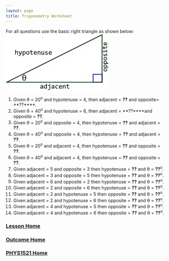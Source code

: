 ```yaml
---
layout: page
title: Trigonometry Worksheet
---
```


For all questions use the basic right triangle as shown below:<br>
![right-triangle](files/right-triangle.png)

1. Given θ = 20<sup>o</sup> and hypotenuse = 4, then adjacent = **??** and opposite= **??****.
2.	Given θ = 40<sup>o</sup> and hypotenuse = 6, then adjacent = **??****and opposite = **??**.
3.	Given θ = 20<sup>o</sup> and opposite = 4, then hypotenuse = **??** and adjacent = **??**.
4.	Given θ = 40<sup>o</sup> and opposite = 4, then hypotenuse = **??** and adjacent = **??**.
5.	Given θ = 20<sup>o</sup> and adjacent = 4, then hypotenuse = **??** and opposite = **??**.
6.	Given θ = 40<sup>o</sup> and adjacent = 4, then hypotenuse = **??** and opposite = **??**.
7.	Given adjacent = 5 and opposite = 3 then hypotenuse = **??** and θ = **??**<sup>o</sup>.
8.	Given adjacent = 3 and opposite = 5 then hypotenuse = **??** and θ = **??**<sup>o</sup>.
9.	Given adjacent = 6 and opposite = 2 then hypotenuse = **??** and θ = **??**<sup>o</sup>.
10.	Given adjacent = 2 and opposite = 6 then hypotenuse = **??** and θ = **??**<sup>o</sup>.
11.	Given adjacent = 2 and hypotenuse = 5 then opposite = **??** and θ = **??**<sup>o</sup>.
12.	Given adjacent = 2 and hypotenuse = 6 then opposite = **??** and θ = **??**<sup>o</sup>.
13.	Given adjacent = 4 and hypotenuse = 5 then opposite = **??** and θ = **??**<sup>o</sup>.
14.	Given adjacent = 4 and hypotenuse = 6 then opposite = **??** and θ = **??**<sup>o</sup>.

### [Lesson Home](trigonometry.md)
### [Outcome Home](outcome1.md)
### [PHYS1521 Home](../)
